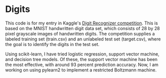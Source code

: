 Digits
======

This code is for my entry in Kaggle's <a href="https://www.kaggle.com/c/digit-recognizer">Digit Recognizer competition</a>. This is based on the MNIST handwritten digit data set, which consists of 28 by 28 pixel grayscale images of handwritten digits. The competition supplies a labeled training set (train.csv) and an unlabeled test set (target.csv), where the goal is to identify the digits in the test set.

Using scikit-learn, I have tried logistic regression, support vector machine, and decision tree models. Of these, the support vector machine has been the most effective, with around 93 percent prediction accuracy. Now, I am working on using pylearn2 to implement a restricted Boltzmann machine.
